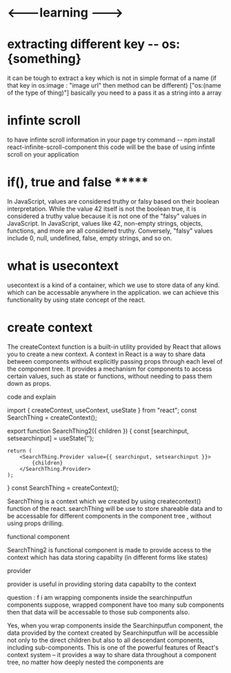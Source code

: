 # <---learning --->

# extracting different key -- os:{something}
it can be tough to extract a key which is not in simple format of a name (if that key in os:image : "image url" then method can be different)
["os:(name of the type of thing)"] basically you need to a pass it as a string into a array

# infinte scroll
to have infinte scroll information in your page try 
command -- npm install react-infinite-scroll-component
  <InfiniteScroll
        className
        dataLength
        next
        hasMore
        loader
        scrollThreshold
      >
 this code will be the base of using  infinte scroll on your application     

# if(), true and false *****
In JavaScript, values are considered truthy or falsy based on their boolean interpretation. While the value 42 itself is not the boolean true, it is considered a truthy value because it is not one of the "falsy" values in JavaScript. In JavaScript, values like 42, non-empty strings, objects, functions, and more are all considered truthy. Conversely, "falsy" values include 0, null, undefined, false, empty strings, and so on.

#  what is usecontext
usecontext is a kind of a container, which we use to store data of any kind. which can be accessable anywhere in the application. we can achieve this functionality by using state concept of the react. 

# create context 
The createContext function is a built-in utility provided by React that allows you to create a new context. A context in React is a way to share data between components without explicitly passing props through each level of the component tree. It provides a mechanism for components to access certain values, such as state or functions, without needing to pass them down as props.

 code and explain

 import { createContext, useContext, useState } from "react";
const SearchThing = createContext();

 export function SearchThing2({ children }) {
    const [searchinput, setsearchinput] = useState('');

    return (
        <SearchThing.Provider value={{ searchinput, setsearchinput }}>
            {children}
        </SearchThing.Provider>
    );
}
 const SearchThing = createContext();

 SearchThing is a context which we created by using createcontext() function of the react. searchThing will be use to store shareable data and to be accessable for different components in the component tree , without using props drilling.

 functional component

SearchThing2 is functional component is made to provide access to the context which has data storing capabilty (in different forms like states)

 provider

provider is useful in providing storing data capabilty to the context


question : f i am wrapping components inside the searchinputfun components suppose, wrapped component have too many sub components then that data will be accessable to those sub components also.

Yes, when you wrap components inside the Searchinputfun component, the data provided by the context created by Searchinputfun will be accessible not only to the direct children but also to all descendant components, including sub-components. This is one of the powerful features of React's context system – it provides a way to share data throughout a component tree, no matter how deeply nested the components are